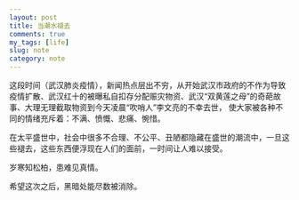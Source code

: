 ```yaml
---
layout: post
title: 当潮水褪去
comments: true
my_tags: [life]
slug: note
category: note
---
```



这段时间（武汉肺炎疫情），新闻热点层出不穷，从开始武汉市政府的不作为导致疫情扩散、武汉红十的被曝私自扣存分配赈灾物资、武汉“双黄莲之母”的奇葩故事、大理无理截取物资到今天凌晨“吹哨人”李文亮的不幸去世，
使大家被各种不同的情绪充斥着：不满、愤慨、悲痛、惋惜。

在太平盛世中，社会中很多不合理、不公平、丑陋都隐藏在盛世的潮流中，一旦这些褪去，这些东西便浮现在人们的面前，一时间让人难以接受。

岁寒知松柏，患难见真情。

希望这次之后，黑暗处能尽数被消除。







